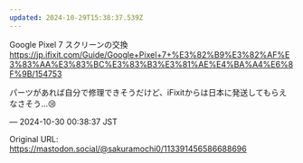 ```yaml
---
updated: 2024-10-29T15:38:37.539Z
---
```


<p>Google Pixel 7 スクリーンの交換<br /><a href="https://jp.ifixit.com/Guide/Google+Pixel+7+%E3%82%B9%E3%82%AF%E3%83%AA%E3%83%BC%E3%83%B3%E3%81%AE%E4%BA%A4%E6%8F%9B/154753" target="_blank" rel="nofollow noopener noreferrer" translate="no"><span class="invisible">https://</span><span class="ellipsis">jp.ifixit.com/Guide/Google+Pix</span><span class="invisible">el+7+%E3%82%B9%E3%82%AF%E3%83%AA%E3%83%BC%E3%83%B3%E3%81%AE%E4%BA%A4%E6%8F%9B/154753</span></a></p><p>パーツがあれば自分で修理できそうだけど、iFixitからは日本に発送してもらえなさそう…😢</p>

&mdash; 2024-10-30 00:38:37 JST

Original URL: https://mastodon.social/@sakuramochi0/113391456586688696
